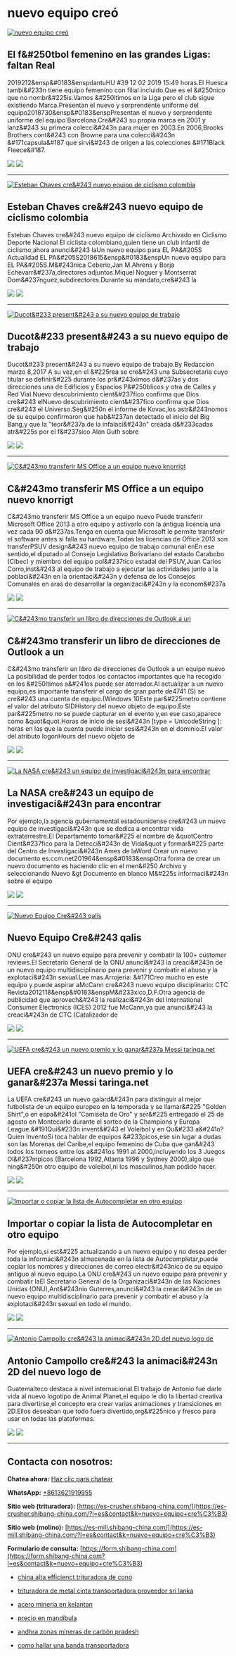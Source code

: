 # nuevo equipo creó

<a href="https://swt.shibang-china.com/?l=es&img&k=nuevo+equipo+cre%C3%B3" target="_blank">![nuevo equipo creó](http://static.shibang-china.com/all-800x300/1521.jpg)</a>

## El f&#250tbol femenino en las grandes Ligas: faltan Real
2019212&ensp&#0183&enspdantuHU #39 12 02 2019 15:49 horas.El Huesca tambi&#233n tiene equipo femenino con filial incluido.Que es el &#250nico que no nombr&#225is.Vamos &#250ltimos en la Liga pero el club sigue existiendo Marca.Presentan el nuevo y sorprendente uniforme del equipo2018730&ensp&#0183&enspPresentan el nuevo y sorprendente uniforme del equipo Barcelona.Cre&#243 su propia marca en 2001 y lanz&#243 su primera colecci&#243n para mujer en 2003.En 2006,Brooks Brothers cont&#243 con Browne para una colecci&#243n &#171capsula&#187 que sirvi&#243 de origen a las colecciones &#171Black Fleece&#187.


<a href="https://whatsapp.shibangsoft.com/WhatsApp.php" target="_blank" title="WhatsApp">![](http://static.shibang-china.com/icon/whatsapp.png)</a> <a href="https://swt.shibang-china.com/?l=es&icon&k=nuevo+equipo+cre%C3%B3" target="_blank">![](http://static.shibang-china.com/icon/chat-es.png)</a>

---

<a href="https://swt.shibang-china.com/?l=es&img&k=nuevo+equipo+cre%C3%B3" target="_blank">![Esteban Chaves cre&#243 nuevo equipo de ciclismo colombia](http://static.shibang-china.com/all-800x300/1043.jpg)</a>

## Esteban Chaves cre&#243 nuevo equipo de ciclismo colombia
Esteban Chaves cre&#243 nuevo equipo de ciclismo Archivado en Ciclismo Deporte Nacional El ciclista colombiano,quien tiene un club infantil de ciclismo,ahora anunci&#243 laUn nuevo equipo para EL PA&#205S Actualidad EL PA&#205S2018615&ensp&#0183&enspUn nuevo equipo para EL PA&#205S.M&#243nica Ceberio,Jan M.Ahrens y Borja Echevarr&#237a,directores adjuntos.Miquel Noguer y Montserrat Dom&#237nguez,subdirectores.Durante su mandato,cre&#243 la


<a href="https://whatsapp.shibangsoft.com/WhatsApp.php" target="_blank" title="WhatsApp">![](http://static.shibang-china.com/icon/whatsapp.png)</a> <a href="https://swt.shibang-china.com/?l=es&icon&k=nuevo+equipo+cre%C3%B3" target="_blank">![](http://static.shibang-china.com/icon/chat-es.png)</a>

---

<a href="https://swt.shibang-china.com/?l=es&img&k=nuevo+equipo+cre%C3%B3" target="_blank">![Ducot&#233 present&#243 a su nuevo equipo de trabajo](http://static.shibang-china.com/all-800x300/1521.jpg)</a>

## Ducot&#233 present&#243 a su nuevo equipo de trabajo
Ducot&#233 present&#243 a su nuevo equipo de trabajo.By Redaccion marzo 8,2017 A su vez,en el &#225rea se cre&#243 una Subsecretaria cuyo titular se definir&#225 durante los pr&#243ximos d&#237as y dos direcciones una de Edificios y Espacios P&#250blicos y otra de Calles y Red Vial.Nuevo descubrimiento cient&#237fico confirma que Dios cre&#243 elNuevo descubrimiento cient&#237fico confirma que Dios cre&#243 el Universo.Seg&#250n el informe de Kovac,los astr&#243nomos de su equipo confirmaron que hab&#237an detectado el inicio del Big Bang,y que la "teor&#237a de la infalaci&#243n" creada d&#233cadas atr&#225s por el f&#237sico Alan Guth sobre


<a href="https://whatsapp.shibangsoft.com/WhatsApp.php" target="_blank" title="WhatsApp">![](http://static.shibang-china.com/icon/whatsapp.png)</a> <a href="https://swt.shibang-china.com/?l=es&icon&k=nuevo+equipo+cre%C3%B3" target="_blank">![](http://static.shibang-china.com/icon/chat-es.png)</a>

---

<a href="https://swt.shibang-china.com/?l=es&img&k=nuevo+equipo+cre%C3%B3" target="_blank">![C&#243mo transferir MS Office a un equipo nuevo knorrigt](http://static.shibang-china.com/all-800x300/105.jpg)</a>

## C&#243mo transferir MS Office a un equipo nuevo knorrigt
C&#243mo transferir MS Office a un equipo nuevo Puede transferir Microsoft Office 2013 a otro equipo y activarlo con la antigua licencia una vez cada 90 d&#237as.Tenga en cuenta que Microsoft le permite transferir el software antes si falla su hardware.Todas las licencias de Office 2013 son transferPSUV design&#243 nuevo equipo de trabajo comunal enEn ese sentido,el diputado al Consejo Legislativo Bolivariano del estado Carabobo (Clbec) y miembro del equipo pol&#237tico estadal del PSUV,Juan Carlos Corro,inst&#243 al equipo de trabajo a ejecutar las actividades junto a la poblaci&#243n en la orientaci&#243n y defensa de los Consejos Comunales en aras de desarrollar la organizaci&#243n y la econom&#237a


<a href="https://whatsapp.shibangsoft.com/WhatsApp.php" target="_blank" title="WhatsApp">![](http://static.shibang-china.com/icon/whatsapp.png)</a> <a href="https://swt.shibang-china.com/?l=es&icon&k=nuevo+equipo+cre%C3%B3" target="_blank">![](http://static.shibang-china.com/icon/chat-es.png)</a>

---

<a href="https://swt.shibang-china.com/?l=es&img&k=nuevo+equipo+cre%C3%B3" target="_blank">![C&#243mo transferir un libro de direcciones de Outlook a un](http://static.shibang-china.com/all-800x300/897.jpg)</a>

## C&#243mo transferir un libro de direcciones de Outlook a un
C&#243mo transferir un libro de direcciones de Outlook a un equipo nuevo La posibilidad de perder todos los contactos importantes que ha recogido en los &#250ltimos a&#241os puede ser aterrador.Al actualizar a un nuevo equipo,es importante transferir el cargo de gran parte de4741 (S) se cre&#243 una cuenta de equipo.(Windows 10Este par&#225metro contiene el valor del atributo SIDHistory del nuevo objeto de equipo.Este par&#225metro no se puede capturar en el evento y,en ese caso,aparece como &quot&quot.Horas de inicio de sesi&#243n [type = UnicodeString ]: horas en las que la cuenta puede iniciar sesi&#243n en el dominio.El valor del atributo logonHours del nuevo objeto de


<a href="https://whatsapp.shibangsoft.com/WhatsApp.php" target="_blank" title="WhatsApp">![](http://static.shibang-china.com/icon/whatsapp.png)</a> <a href="https://swt.shibang-china.com/?l=es&icon&k=nuevo+equipo+cre%C3%B3" target="_blank">![](http://static.shibang-china.com/icon/chat-es.png)</a>

---

<a href="https://swt.shibang-china.com/?l=es&img&k=nuevo+equipo+cre%C3%B3" target="_blank">![La NASA cre&#243 un equipo de investigaci&#243n para encontrar](http://static.shibang-china.com/all-800x300/1226.jpg)</a>

## La NASA cre&#243 un equipo de investigaci&#243n para encontrar
Por ejemplo,la agencia gubernamental estadounidense cre&#243 un nuevo equipo de investigaci&#243n que se dedica a encontrar vida extraterrestre.El Departamento tomar&#225 el nombre de &quotCentro Cient&#237fico para la Detecci&#243n de Vida&quot y formar&#225 parte del Centro de Investigaci&#243n Ames de laWord Crear un nuevo documento es.ccm.net201964&ensp&#0183&enspOtra forma de crear un nuevo documento es haciendo clic en el men&#250 Archivo y seleccionando Nuevo &gt Documento en blanco M&#225s informaci&#243n sobre el equipo


<a href="https://whatsapp.shibangsoft.com/WhatsApp.php" target="_blank" title="WhatsApp">![](http://static.shibang-china.com/icon/whatsapp.png)</a> <a href="https://swt.shibang-china.com/?l=es&icon&k=nuevo+equipo+cre%C3%B3" target="_blank">![](http://static.shibang-china.com/icon/chat-es.png)</a>

---

<a href="https://swt.shibang-china.com/?l=es&img&k=nuevo+equipo+cre%C3%B3" target="_blank">![Nuevo Equipo Cre&#243 qalis](http://static.shibang-china.com/all-800x300/1493.jpg)</a>

## Nuevo Equipo Cre&#243 qalis
ONU cre&#243 un nuevo equipo para prevenir y combatir la 100+ customer reviews.El Secretario General de la ONU anunci&#243 la creaci&#243n de un nuevo equipo multidisciplinario para prevenir y combatir el abuso y la explotaci&#243n sexual.Lee mas.Arrojeria: &#171Creo mucho en este equipo y puede aspirar aMcCann cre&#243 nuevo equipo disciplinario: CTC Revista2012118&ensp&#0183&enspM&#233xico,D.F.Otra agencia de publicidad que aprovech&#243 la realizaci&#243n del International Consumer Electronics (ICES) 2012 fue McCann,ya que anunci&#243 la creaci&#243n de CTC (Catalizador de


<a href="https://whatsapp.shibangsoft.com/WhatsApp.php" target="_blank" title="WhatsApp">![](http://static.shibang-china.com/icon/whatsapp.png)</a> <a href="https://swt.shibang-china.com/?l=es&icon&k=nuevo+equipo+cre%C3%B3" target="_blank">![](http://static.shibang-china.com/icon/chat-es.png)</a>

---

<a href="https://swt.shibang-china.com/?l=es&img&k=nuevo+equipo+cre%C3%B3" target="_blank">![UEFA cre&#243 un nuevo premio y lo ganar&#237a Messi taringa.net](http://static.shibang-china.com/all-800x300/1400.jpg)</a>

## UEFA cre&#243 un nuevo premio y lo ganar&#237a Messi taringa.net
La UEFA cre&#243 un nuevo galard&#243n para distinguir al mejor futbolista de un equipo europeo en la temporada y se llamar&#225 "Golden Shirt",o en espa&#241ol "Camiseta de Oro" y ser&#225 entregado el 25 de agosto en Montecarlo durante el sorteo de la Champions y Europa League.&#191Qui&#233n invent&#243 el Voleibol y en Qu&#233 a&#241o? Quien InventoSi toca hablar de equipos &#233picos,ese sin lugar a dudas son las Morenas del Caribe,el equipo femenino de Cuba que gan&#243 todos los torneos entre los a&#241os 1991 al 2000,incluyendo los 3 Juegos Ol&#237mpicos (Barcelona 1992,Atlanta 1996 y Sydney 2000),algo que ning&#250n otro equipo de voleibol,ni los masculinos,han podido hacer.


<a href="https://whatsapp.shibangsoft.com/WhatsApp.php" target="_blank" title="WhatsApp">![](http://static.shibang-china.com/icon/whatsapp.png)</a> <a href="https://swt.shibang-china.com/?l=es&icon&k=nuevo+equipo+cre%C3%B3" target="_blank">![](http://static.shibang-china.com/icon/chat-es.png)</a>

---

<a href="https://swt.shibang-china.com/?l=es&img&k=nuevo+equipo+cre%C3%B3" target="_blank">![Importar o copiar la lista de Autocompletar en otro equipo](http://static.shibang-china.com/all-800x300/337.jpg)</a>

## Importar o copiar la lista de Autocompletar en otro equipo
Por ejemplo,si est&#225 actualizando a un nuevo equipo y no desea perder toda la informaci&#243n almacenada en la lista de Autocompletar,puede copiar los nombres y direcciones de correo electr&#243nico de su equipo antiguo al nuevo equipo.La ONU cre&#243 un nuevo equipo para prevenir y combatir laEl Secretario General de la Organizaci&#243n de las Naciones Unidas (ONU),Ant&#243nio Guterres,anunci&#243 la creaci&#243n de un nuevo equipo multidisciplinario para prevenir y combatir el abuso y la explotaci&#243n sexual en todo el mundo.


<a href="https://whatsapp.shibangsoft.com/WhatsApp.php" target="_blank" title="WhatsApp">![](http://static.shibang-china.com/icon/whatsapp.png)</a> <a href="https://swt.shibang-china.com/?l=es&icon&k=nuevo+equipo+cre%C3%B3" target="_blank">![](http://static.shibang-china.com/icon/chat-es.png)</a>

---

<a href="https://swt.shibang-china.com/?l=es&img&k=nuevo+equipo+cre%C3%B3" target="_blank">![Antonio Campollo cre&#243 la animaci&#243n 2D del nuevo logo de](http://static.shibang-china.com/all-800x300/813.jpg)</a>

## Antonio Campollo cre&#243 la animaci&#243n 2D del nuevo logo de
Guatemalteco destaca a nivel internacional.El trabajo de Antonio fue darle vida al nuevo logotipo de Animal Planet,el equipo le dio la libertad creativa para divertirse,el concepto era crear varias animaciones y transiciones en 2D.Ellos deseaban que todo fuera divertido,org&#225nico y fresco para usar en todas las plataformas.

<a href="https://whatsapp.shibangsoft.com/WhatsApp.php" target="_blank" title="WhatsApp">![](http://static.shibang-china.com/icon/whatsapp.png)</a> <a href="https://swt.shibang-china.com/?l=es&icon&k=nuevo+equipo+cre%C3%B3" target="_blank">![](http://static.shibang-china.com/icon/chat-es.png)</a>

---
## Contacta con nosotros:

**Chatea ahora:** [Haz clic para chatear](https://swt.shibang-china.com?l=es&contact&k=nuevo+equipo+cre%C3%B3)

**WhatsApp:**  [+8613621919955](https://whatsapp.shibangsoft.com/WhatsApp.php)

**Sitio web (trituradora):** [https://es-crusher.shibang-china.com/](https://es-crusher.shibang-china.com/?l=es&contact&k=nuevo+equipo+cre%C3%B3)

**Sitio web (molino):** [https://es-mill.shibang-china.com/](https://es-mill.shibang-china.com/?l=es&contact&k=nuevo+equipo+cre%C3%B3)

**Formulario de consulta:** [https://form.shibang-china.com](https://form.shibang-china.com?l=es&contact&k=nuevo+equipo+cre%C3%B3)

* [china alta efficienct trituradora de cono](../53/china%20alta%20efficienct%20trituradora%20de%20cono.md)

* [trituradora de metal cinta transportadora proveedor sri lanka](../61/trituradora%20de%20metal%20cinta%20transportadora%20proveedor%20sri%20lanka.md)

* [acero minería en kelantan](../56/acero%20miner%C3%ADa%20en%20kelantan.md)

* [precio en mandíbula](../51/precio%20en%20mand%C3%ADbula.md)

* [andhra zonas mineras de carbón pradesh](../59/andhra%20zonas%20mineras%20de%20carb%C3%B3n%20pradesh.md)

* [como hallar una banda transportadora](../64/como%20hallar%20una%20banda%20transportadora.md)